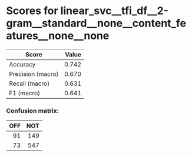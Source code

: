 # Scores for linear_svc__tfi_df__2-gram__standard__none__content_features__none__none
|      Score      |Value|
|-----------------|----:|
|Accuracy         |0.742|
|Precision (macro)|0.670|
|Recall (macro)   |0.631|
|F1 (macro)       |0.641|

### Confusion matrix:
|OFF|NOT|
|--:|--:|
| 91|149|
| 73|547|
